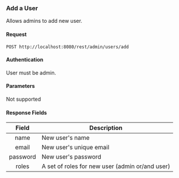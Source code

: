 ### Add a User
Allows admins to add new user.

#### Request
`POST http://localhost:8080/rest/admin/users/add`

#### Authentication
User must be admin.

#### Parameters
Not supported

#### Response Fields
|  Field   | Description                                        |
|:--------:|----------------------------------------------------|
|   name   | New user's name                                    |
|   email  | New user's unique email                            |
| password | New user's password                                |
|   roles  | A set of roles for new user (admin or/and user)    |
